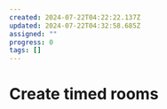```yaml
---
created: 2024-07-22T04:22:22.137Z
updated: 2024-07-22T04:32:58.685Z
assigned: ""
progress: 0
tags: []
---
```


# Create timed rooms
